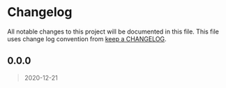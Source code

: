 # Changelog

All notable changes to this project will be documented in this file. This file uses change log convention from [keep a CHANGELOG](http://keepachangelog.com/en/0.3.0/).


<a name="0.0.0"></a>
## 0.0.0

> 2020-12-21

